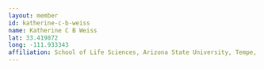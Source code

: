 ```yaml
---
layout: member
id: katherine-c-b-weiss
name: Katherine C B Weiss
lat: 33.419872
long: -111.933343
affiliation: School of Life Sciences, Arizona State University, Tempe, Arizona, USA
---
```



